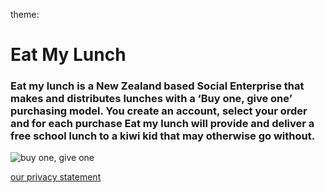 theme:

# **Eat My Lunch**

### Eat my lunch is a New Zealand based Social Enterprise that makes and distributes lunches with a ‘Buy one, give one’ purchasing model. You create an account, select your order and for each purchase Eat my lunch will provide and deliver a free school lunch to a kiwi kid that may otherwise go without.  

![buy one, give one](https://Annapari.Github.io/brown-bag-lunchbox-foods.jpg)


[our privacy statement](Annapari.github.io/privacypolicy.html)
